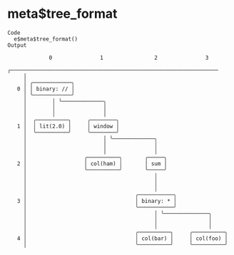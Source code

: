# meta$tree_format

    Code
      e$meta$tree_format()
    Output
      
                 0               1                2               3        
         ┌─────────────────────────────────────────────────────────────────
         │
         │ ╭────────────╮ 
       0 │ │ binary: // │ 
         │ ╰────────────╯ 
         │        │ ╰─────────────╮       
         │        │               │       
         │        │               │       
         │  ╭──────────╮     ╭────────╮   
       1 │  │ lit(2.0) │     │ window │   
         │  ╰──────────╯     ╰────────╯   
         │                        │ ╰─────────────╮        
         │                        │               │        
         │                        │               │        
         │                  ╭──────────╮       ╭─────╮     
       2 │                  │ col(ham) │       │ sum │     
         │                  ╰──────────╯       ╰─────╯     
         │                                        │        
         │                                        │        
         │                                        │        
         │                                  ╭───────────╮  
       3 │                                  │ binary: * │  
         │                                  ╰───────────╯  
         │                                        │ ╰──────────────╮       
         │                                        │                │       
         │                                        │                │       
         │                                  ╭──────────╮     ╭──────────╮  
       4 │                                  │ col(bar) │     │ col(foo) │  
         │                                  ╰──────────╯     ╰──────────╯  

